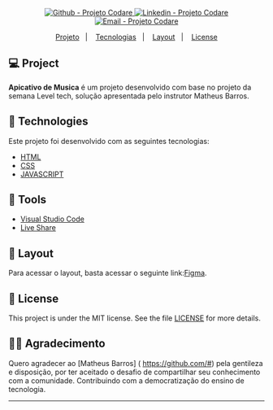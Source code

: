 



<p align="center">

  <a href="https://github.com/projetocodare/" target="_blank" >
    <img alt="Github - Projeto Codare" src="https://img.shields.io/badge/Github--%23F8952D?style=social&logo=github">
  </a>
  <a href="https://www.linkedin.com/company/projetocodare" target="_blank" >
    <img alt="Linkedin - Projeto Codare" src="https://img.shields.io/badge/Linkedin--%23F8952D?style=social&logo=linkedin">
  </a>
  <a href="mailto:adm@projetocodare.com.br" target="_blank" >
    <img alt="Email - Projeto Codare" src="https://img.shields.io/badge/Email--%23F8952D?style=social&logo=gmail">
  </a>
 
</p>

<p align="center">
 <a href="#-projeto">Projeto</a>&nbsp;&nbsp;&nbsp;|&nbsp;&nbsp;&nbsp;
  <a href="#rocket-tecnologias">Tecnologias</a>&nbsp;&nbsp;&nbsp;|&nbsp;&nbsp;&nbsp;
  <a href="#-layout">Layout</a>&nbsp;&nbsp;&nbsp;|&nbsp;&nbsp;&nbsp;
  <a href="#memo-license">License</a>
</p>

## 💻 Project
**Apicativo de Musica** é um projeto desenvolvido com base no projeto da semana Level tech, solução apresentada pelo instrutor Matheus Barros.

## :rocket: Technologies
Este projeto foi desenvolvido com as seguintes tecnologias:

- [HTML](https://github.com/topics/html)
- [CSS](https://github.com/topics/css)
- [JAVASCRIPT](https://github.com/topics/javascript)


## :hammer: Tools
- [Visual Studio Code](https://code.visualstudio.com)
- [Live Share](https://visualstudio.microsoft.com/pt-br/services/live-share/)

## 🔖 Layout
Para acessar o layout, basta acessar o seguinte link:[Figma](<https://www.figma.com/file/tok681yA4sV30JbdfXjXIF/Codare>).

## :memo: License
This project is under the MIT license. See the file [LICENSE](LICENSE) for more details.

## 🙏🏼 Agradecimento
Quero agradecer ao [Matheus Barros] ( https://github.com/#) pela gentileza e disposição, por ter aceitado o desafio de compartilhar seu conhecimento com a comunidade. Contribuindo com a democratização do ensino de tecnologia.

---

